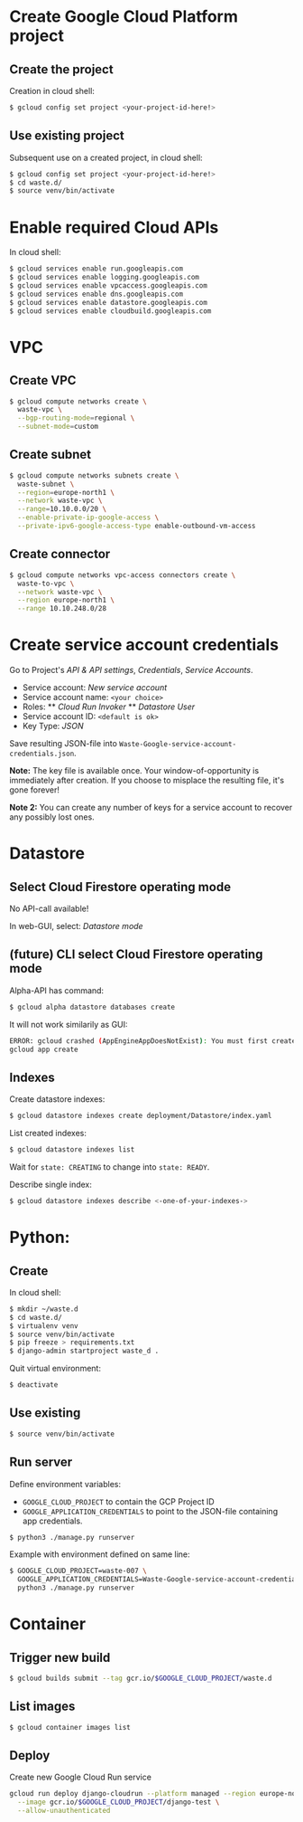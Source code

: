 # Create Google Cloud Platform project

## Create the project

Creation in cloud shell:
```bash
$ gcloud config set project <your-project-id-here!>
```

## Use existing project
Subsequent use on a created project, in cloud shell:
```bash
$ gcloud config set project <your-project-id-here!>
$ cd waste.d/
$ source venv/bin/activate
```

# Enable required Cloud APIs
In cloud shell:
```bash
$ gcloud services enable run.googleapis.com
$ gcloud services enable logging.googleapis.com
$ gcloud services enable vpcaccess.googleapis.com
$ gcloud services enable dns.googleapis.com
$ gcloud services enable datastore.googleapis.com
$ gcloud services enable cloudbuild.googleapis.com
```

# VPC

## Create VPC
```bash
$ gcloud compute networks create \
  waste-vpc \
  --bgp-routing-mode=regional \
  --subnet-mode=custom
```

## Create subnet
```bash
$ gcloud compute networks subnets create \
  waste-subnet \
  --region=europe-north1 \
  --network waste-vpc \
  --range=10.10.0.0/20 \
  --enable-private-ip-google-access \
  --private-ipv6-google-access-type enable-outbound-vm-access
```

## Create connector
```bash
$ gcloud compute networks vpc-access connectors create \
  waste-to-vpc \
  --network waste-vpc \
  --region europe-north1 \
  --range 10.10.248.0/28
```

# Create service account credentials
Go to Project's _API & API settings_, _Credentials_, _Service Accounts_.

* Service account: _New service account_
* Service account name: `<your choice>`
* Roles:
** _Cloud Run Invoker_
** _Datastore User_
* Service account ID: `<default is ok>`
* Key Type: _JSON_

Save resulting JSON-file into `Waste-Google-service-account-credentials.json`.

**Note:** The key file is available once. Your window-of-opportunity is immediately after creation.
If you choose to misplace the resulting file, it's gone forever!

**Note 2:** You can create any number of keys for a service account to recover any possibly lost ones.

# Datastore

## Select Cloud Firestore operating mode
No API-call available!

In web-GUI, select: _Datastore mode_

## (future) CLI select Cloud Firestore operating mode
Alpha-API has command:
```bash
$ gcloud alpha datastore databases create
```

It will not work similarily as GUI:
```bash
ERROR: gcloud crashed (AppEngineAppDoesNotExist): You must first create a Google App Engine app by running:
gcloud app create
```

## Indexes
Create datastore indexes:
```bash
$ gcloud datastore indexes create deployment/Datastore/index.yaml
```

List created indexes:
```bash
$ gcloud datastore indexes list
```

Wait for `state: CREATING` to change into `state: READY`.

Describe single index:
```bash
$ gcloud datastore indexes describe <-one-of-your-indexes->
```

# Python:

## Create
In cloud shell:
```bash
$ mkdir ~/waste.d
$ cd waste.d/
$ virtualenv venv
$ source venv/bin/activate
$ pip freeze > requirements.txt
$ django-admin startproject waste_d .
```

Quit virtual environment:
```bash
$ deactivate
```

## Use existing
```bash
$ source venv/bin/activate
```

## Run server
Define environment variables:
* `GOOGLE_CLOUD_PROJECT` to contain the GCP Project ID
* `GOOGLE_APPLICATION_CREDENTIALS` to point to the JSON-file containing app credentials.

```bash
$ python3 ./manage.py runserver
```

Example with environment defined on same line:
```bash
$ GOOGLE_CLOUD_PROJECT=waste-007 \
  GOOGLE_APPLICATION_CREDENTIALS=Waste-Google-service-account-credentials.json \
  python3 ./manage.py runserver
```

# Container

## Trigger new build
```bash
$ gcloud builds submit --tag gcr.io/$GOOGLE_CLOUD_PROJECT/waste.d
```

## List images
```bash
$ gcloud container images list
```

## Deploy
Create new Google Cloud Run service
```bash
gcloud run deploy django-cloudrun --platform managed --region europe-north1 \
  --image gcr.io/$GOOGLE_CLOUD_PROJECT/django-test \
  --allow-unauthenticated
```
